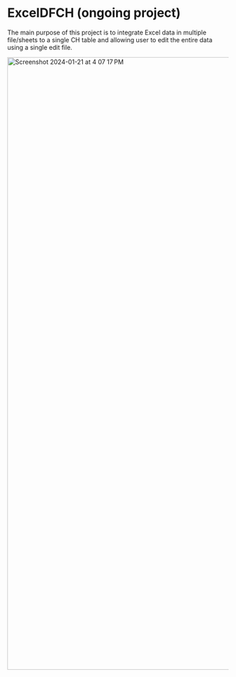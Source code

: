 # ExcelDFCH (ongoing project)

The main purpose of this project is to integrate Excel data in multiple file/sheets to a single CH table and allowing user to edit the entire data using a single edit file.

<img width="1394" alt="Screenshot 2024-01-21 at 4 07 17 PM" src="https://github.com/jadesora/ExcelDFCH/assets/157152545/d31b6395-1327-4081-85ac-6fb6fcbfe581">
